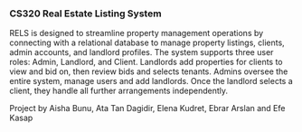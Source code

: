 ### CS320 Real Estate Listing System

RELS is designed to streamline property management operations by connecting with a relational database to manage property listings, clients, admin accounts, and landlord profiles. The system supports three user roles: Admin, Landlord, and Client. Landlords add properties for clients to view and bid on, then review bids and selects tenants. Admins oversee the entire system, manage users and add landlords. Once the landlord selects a client, they handle all further arrangements independently.

Project by Aisha Bunu, Ata Tan Dagidir, Elena Kudret, Ebrar Arslan and Efe Kasap
